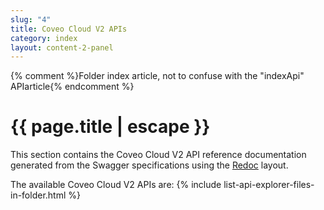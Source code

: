 ```yaml
---
slug: "4"
title: Coveo Cloud V2 APIs
category: index
layout: content-2-panel
---
```

{% comment %}Folder index article, not to confuse with the "indexApi" APIarticle{% endcomment %}
# {{ page.title | escape }}

This section contains the Coveo Cloud V2 API reference documentation generated from the Swagger specifications using the [Redoc](https://github.com/Rebilly/ReDoc) layout. 

The available Coveo Cloud V2 APIs are:
{% include list-api-explorer-files-in-folder.html %}
